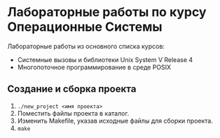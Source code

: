 # Лабораторные работы по курсу Операционные Системы

Лабораторные работы из основного списка курсов:

- Системные вызовы и библиотеки Unix System V Release 4
- Многопоточное программирование в среде POSIX

## Создание и сборка проекта

1. `./new_project <имя проекта>`
2. Поместить файлы проекта в каталог.
3. Изменить Makefile, указав исходные файлы для сборки проекта.
4. `make`

